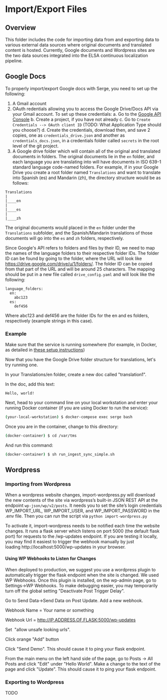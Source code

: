 # Import/Export Files

## Overview

This folder includes the code for importing data from and exporting data to various external data sources where original documents and translated content is hosted. Currently, Google documents and Wordpress sites are the two data sources integrated into the ELSA continuous localization pipeline.

## Google Docs

To properly import/export Google docs with Serge, you need to set up the following:

1. A Gmail account
2. OAuth redentials allowing you to access the Google Drive/Docs API via your Gmail account. To set up these credentials:
	a. Go to the [Google API Console](https://console.developers.google.com/apis/credentials)
	b. Create a project, if you have not already
	c. Go to `Create Credentials --> OAuth client ID` (TODO: What Application Type should you choose?)
	d. Create the credentials, download then, and save 2 copies, one as `credentials_drive.json` and another as `credentials_docs.json`, in a credentials folder called `secrets` in the root level of the git project. 
3. A Google drive folder which will contain all of the original and translated documents in folders. The original documents lie in the `en` folder, and each language you are translating into will have documents in ISO 639-1 standard language code-named folders. For example, if in your Google Drive you create a root folder named `Translations` and want to translate into Spanish (es) and Mandarin (zh), the directory structure would be as follows:

```
Translations
|
|____en
|
|____es
|
|____zh
```

The original documents would placed in the `en` folder under the `Translations` subfolder, and the Spanish/Mandarin translations of those documents will go into the `es` and `zh` folders, respectively.

Since Google's API refers to folders and files by their ID, we need to map the names of the language folders to their respective folder IDs. The folder ID can be found by going to the folder, where the URL will look like https://drive.google.com/drive/u/1/folders/<folder ID>. The folder ID can be copied from that part of the URL and will be around 25 characters. The mapping should be put in a new file called `drive_config.yaml` and will look like the following:

```
language_folders:
  en:
    abc123
  es:
    def456  
```

Where abc123 and def456 are the folder IDs for the en and es folders, respectively (example strings in this case).

### Example

Make sure that the service is running somewhere (for example, in Docker, as detailed in [these setup instructions](../docs/getting-started.md))

Now that you have the Google Drive folder structure for translations, let's try running one.

In your Translations/en folder, create a new doc called "translation1".

In the doc, add this text:

```
Hello, world!
```

Next, head to your command line on your local workstation and enter your running Docker container (if you are using Docker to run the service):

```bash
(your-local-workstation) $ docker-compose exec serge bash
```

Once you are in the container, change to this directory:

```bash
(docker-container) $ cd /var/tms
```

And run this command:

```bash
(docker-container) $ sh run_ingest_sync_simple.sh
```

## Wordpress

### Importing from Wordpress

When a wordpress website changes, import-wordpress.py will download the new contents of the site via wordpress’s built-in JSON REST API at the endpoint `wp-json/wp/v2/posts`. It needs you to set the site’s login credentials WP_IMPORT_URL, WP_IMPORT_USER, and WP_IMPORT_PASSWORD in the .env file. Then you can run the script via `python import-wordpress.py`

To activate it, import-wordpress needs to be notified each time the website changes. It runs a flask server which listens on port 5000 (the default flask port) for requests to the /wp-updates endpoint. If you are testing it locally, you may find it easiest to trigger the webhook manually by just loading http://localhost:5000/wp-updates in your browser.

#### Using WP Webhooks to Listen for Changes

When deployed to production, we suggest you use a wordpress plugin to automatically trigger the flask endpoint when the site is changed. We used WP Webhooks. Once this plugin is installed, on the wp-admin page, go to Settings->WP Webhooks. To make debugging easier, you may temporarily turn off the global setting "Deactivate Post Trigger Delay". 

Go to Send Data->Send Data on Post Update.  Add a new webhook. 

Webhook Name = Your name or something

Webhook Url = http://IP.ADDRESS.OF.FLASK:5000/wp-updates

Set  "allow unsafe looking urls". 

Click orange "Add" button

Click "Send Demo". This should cause it to ping your flask endpoint.

From the main menu on the left hand side of the page, go to Posts -> All Posts and click "Edit" under "Hello World".
Make a change to the text of the page and click "Update".
This should cause it to ping your flask endpoint.

### Exporting to Wordpress

TODO

